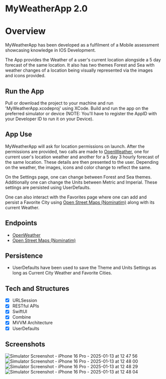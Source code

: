 # MyWeatherApp 2.0

# Overview

MyWeatherApp has been developed as a fulfilment of a Mobile assessment showcasing knowledge in IOS Development.

The App provides the Weather of a user's current location alongside a 5 day forecast of the same location. It also has two themes Forest and Sea with weather changes of a location being visually represented via the images and icons provided.

## Run the App

Pull or download the project to your machine and run 'MyWeatherApp.xcodeproj' using XCode. Build and run the app on the preferred simulator or device (NOTE: You'll have to register the AppID with your Developer ID to run it on your Device).

## App Use

MyWeatherApp will ask for location permissions on launch. After the permissions are provided, two calls are made to [OpenWeather](https://openweathermap.org), one for current user's location weather and another for a 5 day 3 hourly forecast of the same location. These details are then presented to the user. Depending on the weather, the images, icons and color change to reflect the same.

On the Settings page, one can change between Forest and Sea themes. Additionally one can change the Units between Metric and Imperial. These settings are persisted using UserDefaults.

One can also interact with the Favorites page where one can add and persist a Favorite City using [Open Street Maps (Nominatim)](https://nominatim.openstreetmap.org) along with its current Weather.

## Endpoints

- [OpenWeather](https://openweathermap.org)
- [Open Street Maps (Nominatim)](https://nominatim.openstreetmap.org)

## Persistence

- UserDefaults have been used to save the Theme and Units Settings as long as Current City Weather and Favorite Cities.

## Tech and Structures
- [x] URLSession
- [X] RESTful APIs
- [x] SwiftUI
- [x] Combine
- [x] MVVM Architecture
- [x] UserDefaults

## Screenshots

![Simulator Screenshot - iPhone 16 Pro - 2025-01-13 at 12 47 56](https://github.com/user-attachments/assets/b0061903-5aa5-43ae-bf9a-d56098632db8)
![Simulator Screenshot - iPhone 16 Pro - 2025-01-13 at 12 48 00](https://github.com/user-attachments/assets/65300b11-1aff-4cfb-95ab-c92bb0a20db5)
![Simulator Screenshot - iPhone 16 Pro - 2025-01-13 at 12 48 29](https://github.com/user-attachments/assets/efaae247-c965-47a2-a0fe-ede496991788)
![Simulator Screenshot - iPhone 16 Pro - 2025-01-13 at 12 48 04](https://github.com/user-attachments/assets/7bf832b8-508f-4304-9fe2-7a5cc11df5b8)
